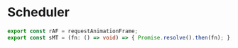 # Scheduler

```ts
export const rAF = requestAnimationFrame;
export const sMT = (fn: () => void) => { Promise.resolve().then(fn); };
```
